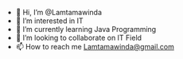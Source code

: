 - 👋 Hi, I’m @Lamtamawinda
- 👀 I’m interested in IT
- 🌱 I’m currently learning Java Programming
- 💞️ I’m looking to collaborate on IT Field
- 📫 How to reach me Lamtamawinda@gmail.com

<!---
Lamtamawinda/Lamtamawinda is a ✨ special ✨ repository because its `README.md` (this file) appears on your GitHub profile.
You can click the Preview link to take a look at your changes.
--->
